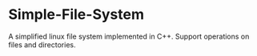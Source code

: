 # Simple-File-System
A simplified linux file system implemented in C++. Support operations on files and directories.
